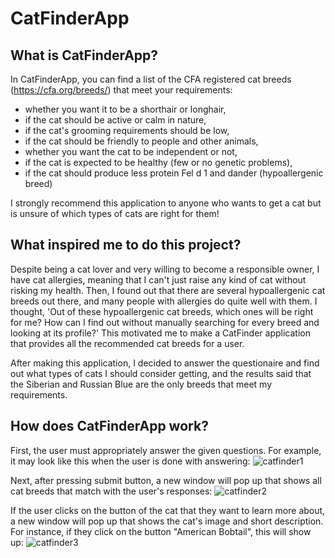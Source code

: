 # CatFinderApp

## What is CatFinderApp?

In CatFinderApp, you can find a list of the CFA registered cat breeds (https://cfa.org/breeds/) that meet your requirements: 
- whether you want it to be a shorthair or longhair,
- if the cat should be active or calm in nature, 
- if the cat's grooming requirements should be low, 
- if the cat should be friendly to people and other animals, 
- whether you want the cat to be independent or not, 
- if the cat is expected to be healthy (few or no genetic problems), 
- if the cat should produce less protein Fel d 1 and dander (hypoallergenic breed)

I strongly recommend this application to anyone who wants to get a cat but is unsure of which types of cats are right for them!


## What inspired me to do this project?

Despite being a cat lover and very willing to become a responsible owner, I have cat allergies, meaning that I can't just raise any kind of cat without 
risking my health. Then, I found out that there are several hypoallergenic cat breeds out there, and many people with allergies 
do quite well with them. I thought, 'Out of these hypoallergenic cat breeds, which ones will be right for me? How can I find out without 
manually searching for every breed and looking at its profile?' 
This motivated me to make a CatFinder application that provides all the recommended cat breeds for a user.

After making this application, I decided to answer the questionaire and find out what types of cats I should consider getting, and the results said that the Siberian and Russian Blue are the only breeds that meet my requirements.

## How does CatFinderApp work?

First, the user must appropriately answer the given questions. For example, it may look like this when the user is done with answering:
![catfinder1](https://user-images.githubusercontent.com/65116042/116832401-dfd31300-ab69-11eb-9576-f7607c3b83e4.PNG)

Next, after pressing submit button, a new window will pop up that shows all cat breeds that match with the user's responses:
![catfinder2](https://user-images.githubusercontent.com/65116042/116832420-e1044000-ab69-11eb-97a6-f4ad29b488c8.PNG)

If the user clicks on the button of the cat that they want to learn more about, a new window will pop up that shows the cat's image and short description.
For instance, if they click on the button "American Bobtail", this will show up:
![catfinder3](https://user-images.githubusercontent.com/65116042/116832425-e1044000-ab69-11eb-80fa-af03554c2e80.PNG)
